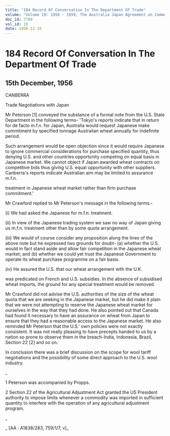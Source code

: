 ```yaml
---
title: "184 Record Of Conversation In The Department Of Trade"
volume: "Volume 19: 1950 - 1959, The Australia Japan Agreement on Commerce"
doc_id: 7789
vol_id: 19
date: 1956-12-15
---
```


# 184 Record Of Conversation In The Department Of Trade

## 15th December, 1956

CANBERRA

Trade Negotiations with Japan

Mr Peterson [1] conveyed the substance of a formal note from the U.S. State Department in the following terms- 'Tokyo's reports indicate that in return for de facto m.f.n. for Japan, Australia would request Japanese make commitment by specified tonnage Australian wheat annually for indefinite period.

Such arrangement would be open objection since it would require Japanese to ignore commercial considerations for purchase specified quantity, thus denying U.S. and other countries opportunity competing on equal basis in Japanese market. We cannot object if Japan awarded wheat contracts on competitive bids thus giving U.S. equal opportunity with other suppliers. Canberra's reports indicate Australian aim may be limited to assurance m.f.n.

treatment in Japanese wheat market rather than firm purchase commitment.'

Mr Crawford replied to Mr Peterson's message in the following terms:-

(i) We had asked the Japanese for m.f.n. treatment.

(ii) In view of the Japanese trading system we saw no way of Japan giving us m.f.n. treatment other than by some quota arrangement.

(iii) We would of course consider any proposition along the lines of the above note but he expressed two grounds for doubt- (a) whether the U.S. would in fact stand aside and allow fair competition in the Japanese wheat market; and (b) whether we could yet trust the Japanese Government to operate its wheat purchase programme on a fair basis.

(iv) He assured the U.S. that our wheat arrangement with the U.K.

was predicated on French and U.S. subsidies. In the absence of subsidised wheat imports, the ground for any special treatment would be removed.

Mr Crawford did not advise the U.S. authorities of the size of the wheat quota that we are seeking in the Japanese market, but he did make it plain that we were not attempting to reserve the Japanese wheat market for ourselves in the way that they had done. He also pointed out that Canada had found it necessary to have an assurance on wheat from Japan to ensure that they had a reasonable access to the Japanese market. He also reminded Mr Peterson that the U.S.' own policies were not exactly consistent. It was not really pleasing to have precepts handed to us by a nation so prone to observe them in the breach-India, Indonesia, Brazil, Section 22 [2] and so on.

In conclusion there was a brief discussion on the scope for wool tariff negotiations and the possibility of some direct approach to the U.S. wool industry.

_

1 Peterson was accompanied by Propps.

2 Section 22 of the Agricultural Adjustment Act granted the US President authority to impose limits whenever a commodity was imported in sufficient quantity to interfere with the operation of any agricultural adjustment program.

_

_ [AA : A1838/283, 759/1/7, v]_
